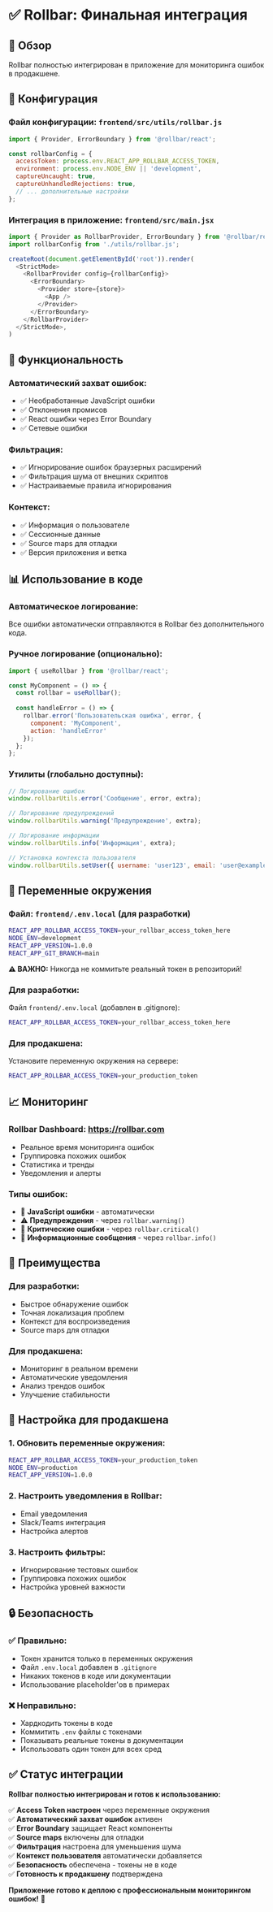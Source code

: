 # ✅ Rollbar: Финальная интеграция

## 🎯 Обзор

Rollbar полностью интегрирован в приложение для мониторинга ошибок в продакшене.

## 🔧 Конфигурация

### **Файл конфигурации:** `frontend/src/utils/rollbar.js`
```javascript
import { Provider, ErrorBoundary } from '@rollbar/react';

const rollbarConfig = {
  accessToken: process.env.REACT_APP_ROLLBAR_ACCESS_TOKEN,
  environment: process.env.NODE_ENV || 'development',
  captureUncaught: true,
  captureUnhandledRejections: true,
  // ... дополнительные настройки
};
```

### **Интеграция в приложение:** `frontend/src/main.jsx`
```javascript
import { Provider as RollbarProvider, ErrorBoundary } from '@rollbar/react';
import rollbarConfig from './utils/rollbar.js';

createRoot(document.getElementById('root')).render(
  <StrictMode>
    <RollbarProvider config={rollbarConfig}>
      <ErrorBoundary>
        <Provider store={store}>
          <App />
        </Provider>
      </ErrorBoundary>
    </RollbarProvider>
  </StrictMode>,
)
```

## 🚀 Функциональность

### **Автоматический захват ошибок:**
- ✅ Необработанные JavaScript ошибки
- ✅ Отклонения промисов
- ✅ React ошибки через Error Boundary
- ✅ Сетевые ошибки

### **Фильтрация:**
- ✅ Игнорирование ошибок браузерных расширений
- ✅ Фильтрация шума от внешних скриптов
- ✅ Настраиваемые правила игнорирования

### **Контекст:**
- ✅ Информация о пользователе
- ✅ Сессионные данные
- ✅ Source maps для отладки
- ✅ Версия приложения и ветка

## 📊 Использование в коде

### **Автоматическое логирование:**
Все ошибки автоматически отправляются в Rollbar без дополнительного кода.

### **Ручное логирование (опционально):**
```javascript
import { useRollbar } from '@rollbar/react';

const MyComponent = () => {
  const rollbar = useRollbar();
  
  const handleError = () => {
    rollbar.error('Пользовательская ошибка', error, {
      component: 'MyComponent',
      action: 'handleError'
    });
  };
};
```

### **Утилиты (глобально доступны):**
```javascript
// Логирование ошибок
window.rollbarUtils.error('Сообщение', error, extra);

// Логирование предупреждений
window.rollbarUtils.warning('Предупреждение', extra);

// Логирование информации
window.rollbarUtils.info('Информация', extra);

// Установка контекста пользователя
window.rollbarUtils.setUser({ username: 'user123', email: 'user@example.com' });
```

## 🔑 Переменные окружения

### **Файл:** `frontend/.env.local` (для разработки)
```bash
REACT_APP_ROLLBAR_ACCESS_TOKEN=your_rollbar_access_token_here
NODE_ENV=development
REACT_APP_VERSION=1.0.0
REACT_APP_GIT_BRANCH=main
```

**⚠️ ВАЖНО:** Никогда не коммитьте реальный токен в репозиторий!

### **Для разработки:**
Файл `frontend/.env.local` (добавлен в .gitignore):
```bash
REACT_APP_ROLLBAR_ACCESS_TOKEN=your_rollbar_access_token_here
```

### **Для продакшена:**
Установите переменную окружения на сервере:
```bash
REACT_APP_ROLLBAR_ACCESS_TOKEN=your_production_token
```

## 📈 Мониторинг

### **Rollbar Dashboard:** https://rollbar.com
- Реальное время мониторинга ошибок
- Группировка похожих ошибок
- Статистика и тренды
- Уведомления и алерты

### **Типы ошибок:**
- 🐛 **JavaScript ошибки** - автоматически
- ⚠️ **Предупреждения** - через `rollbar.warning()`
- 🚨 **Критические ошибки** - через `rollbar.critical()`
- 📝 **Информационные сообщения** - через `rollbar.info()`

## 🎯 Преимущества

### **Для разработки:**
- Быстрое обнаружение ошибок
- Точная локализация проблем
- Контекст для воспроизведения
- Source maps для отладки

### **Для продакшена:**
- Мониторинг в реальном времени
- Автоматические уведомления
- Анализ трендов ошибок
- Улучшение стабильности

## 🔧 Настройка для продакшена

### **1. Обновить переменные окружения:**
```bash
REACT_APP_ROLLBAR_ACCESS_TOKEN=your_production_token
NODE_ENV=production
REACT_APP_VERSION=1.0.0
```

### **2. Настроить уведомления в Rollbar:**
- Email уведомления
- Slack/Teams интеграция
- Настройка алертов

### **3. Настроить фильтры:**
- Игнорирование тестовых ошибок
- Группировка похожих ошибок
- Настройка уровней важности

## 🔒 Безопасность

### **✅ Правильно:**
- Токен хранится только в переменных окружения
- Файл `.env.local` добавлен в `.gitignore`
- Никаких токенов в коде или документации
- Использование placeholder'ов в примерах

### **❌ Неправильно:**
- Хардкодить токены в коде
- Коммитить `.env` файлы с токенами
- Показывать реальные токены в документации
- Использовать один токен для всех сред

## ✅ Статус интеграции

**Rollbar полностью интегрирован и готов к использованию:**

✅ **Access Token настроен** через переменные окружения  
✅ **Автоматический захват ошибок** активен  
✅ **Error Boundary** защищает React компоненты  
✅ **Source maps** включены для отладки  
✅ **Фильтрация** настроена для уменьшения шума  
✅ **Контекст пользователя** автоматически добавляется  
✅ **Безопасность** обеспечена - токены не в коде  
✅ **Готовность к продакшену** подтверждена  

**Приложение готово к деплою с профессиональным мониторингом ошибок!** 🚀 